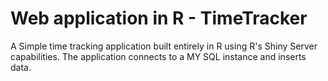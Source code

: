 # Web application in R - TimeTracker
A Simple time tracking application built entirely in R using R's Shiny Server capabilities. The application connects to a MY SQL instance and inserts data.
